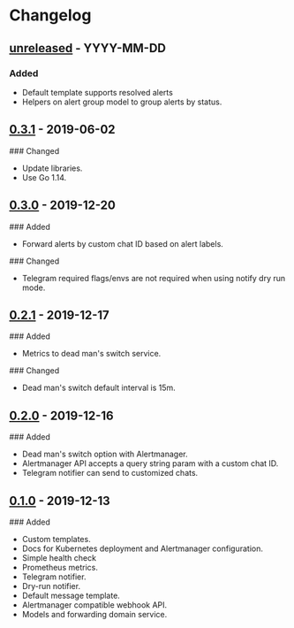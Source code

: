 # Changelog

## [unreleased] - YYYY-MM-DD

### Added

- Default template supports resolved alerts
- Helpers on alert group model to group alerts by status.

## [0.3.1] - 2019-06-02

### Changed

- Update libraries.
- Use Go 1.14.

## [0.3.0] - 2019-12-20

### Added

- Forward alerts by custom chat ID based on alert labels.

### Changed

- Telegram required flags/envs are not required when using notify dry run mode.

## [0.2.1] - 2019-12-17

### Added

- Metrics to dead man's switch service.

### Changed

- Dead man's switch default interval is 15m.

## [0.2.0] - 2019-12-16

### Added

- Dead man's switch option with Alertmanager.
- Alertmanager API accepts a query string param with a custom chat ID.
- Telegram notifier can send to customized chats.

## [0.1.0] - 2019-12-13

### Added

- Custom templates.
- Docs for Kubernetes deployment and Alertmanager configuration.
- Simple health check
- Prometheus metrics.
- Telegram notifier.
- Dry-run notifier.
- Default message template.
- Alertmanager compatible webhook API.
- Models and forwarding domain service.

[unreleased]: https://github.com/slok/alertgram/compare/v0.3.1...HEAD
[0.3.1]: https://github.com/slok/alertgram/compare/v0.3.0...v0.3.1
[0.3.0]: https://github.com/slok/alertgram/compare/v0.2.1...v0.3.0
[0.2.1]: https://github.com/slok/alertgram/compare/v0.2.0...v0.2.1
[0.2.0]: https://github.com/slok/alertgram/compare/v0.1.0...v0.2.0
[0.1.0]: https://github.com/slok/alertgram/releases/tag/v0.1.0

